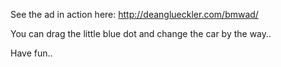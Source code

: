 See the ad in action here: http://deanglueckler.com/bmwad/

You can drag the little blue dot and change the car by the way..

Have fun..
